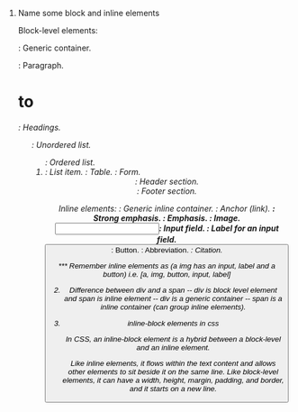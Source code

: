 1. Name some block and inline elements

   Block-level elements:

   <div>: Generic container.
   <p>: Paragraph.
   <h1> to <h6>: Headings.
   <ul>: Unordered list.
   <ol>: Ordered list.
   <li>: List item.
   <table>: Table.
   <form>: Form.
   <header>: Header section.
   <footer>: Footer section.

   Inline elements:
  <span>: Generic inline container.
  <a>: Anchor (link).
  <strong>: Strong emphasis.
  <em>: Emphasis.
  <img>: Image.
  <input>: Input field.
  <label>: Label for an input field.
  <button>: Button.
  <abbr>: Abbreviation.
  <cite>: Citation.

*** Remember inline elements as (a img has an input, label and a button)
i.e. [a, img, button, input, label]

2. Difference between div and a span
   -- div is block level element and span is inline element
   -- div is a generic container 
   -- span is a inline container (can group inline elements).

3. inline-block elements in css
   
   In CSS, an inline-block element is a hybrid between a block-level and an inline element.

   Like inline elements, it flows within the text content and allows other elements to sit beside it on the same line.
   Like block-level elements, it can have a width, height, margin, padding, and border, and it starts on a new line.


